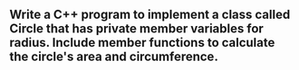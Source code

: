 ## Write a C++ program to implement a class called Circle that has private member variables for radius. Include member functions to calculate the circle's area and circumference.
